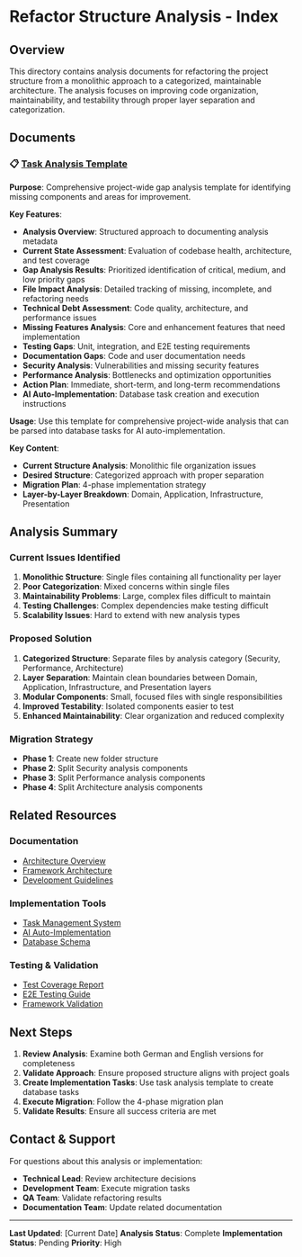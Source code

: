 # Refactor Structure Analysis - Index

## Overview
This directory contains analysis documents for refactoring the project structure from a monolithic approach to a categorized, maintainable architecture. The analysis focuses on improving code organization, maintainability, and testability through proper layer separation and categorization.

## Documents

### 📋 [Task Analysis Template](./task-analyze.md)
**Purpose**: Comprehensive project-wide gap analysis template for identifying missing components and areas for improvement.

**Key Features**:
- **Analysis Overview**: Structured approach to documenting analysis metadata
- **Current State Assessment**: Evaluation of codebase health, architecture, and test coverage
- **Gap Analysis Results**: Prioritized identification of critical, medium, and low priority gaps
- **File Impact Analysis**: Detailed tracking of missing, incomplete, and refactoring needs
- **Technical Debt Assessment**: Code quality, architecture, and performance issues
- **Missing Features Analysis**: Core and enhancement features that need implementation
- **Testing Gaps**: Unit, integration, and E2E testing requirements
- **Documentation Gaps**: Code and user documentation needs
- **Security Analysis**: Vulnerabilities and missing security features
- **Performance Analysis**: Bottlenecks and optimization opportunities
- **Action Plan**: Immediate, short-term, and long-term recommendations
- **AI Auto-Implementation**: Database task creation and execution instructions

**Usage**: Use this template for comprehensive project-wide analysis that can be parsed into database tasks for AI auto-implementation.

**Key Content**:
- **Current Structure Analysis**: Monolithic file organization issues
- **Desired Structure**: Categorized approach with proper separation
- **Migration Plan**: 4-phase implementation strategy
- **Layer-by-Layer Breakdown**: Domain, Application, Infrastructure, Presentation

## Analysis Summary

### Current Issues Identified
1. **Monolithic Structure**: Single files containing all functionality per layer
2. **Poor Categorization**: Mixed concerns within single files
3. **Maintainability Problems**: Large, complex files difficult to maintain
4. **Testing Challenges**: Complex dependencies make testing difficult
5. **Scalability Issues**: Hard to extend with new analysis types

### Proposed Solution
1. **Categorized Structure**: Separate files by analysis category (Security, Performance, Architecture)
2. **Layer Separation**: Maintain clean boundaries between Domain, Application, Infrastructure, and Presentation layers
3. **Modular Components**: Small, focused files with single responsibilities
4. **Improved Testability**: Isolated components easier to test
5. **Enhanced Maintainability**: Clear organization and reduced complexity

### Migration Strategy
- **Phase 1**: Create new folder structure
- **Phase 2**: Split Security analysis components
- **Phase 3**: Split Performance analysis components  
- **Phase 4**: Split Architecture analysis components

## Related Resources

### Documentation
- [Architecture Overview](../../../02_architecture/overview.md)
- [Framework Architecture](../../../02_architecture/framework-architecture.md)
- [Development Guidelines](../../../06_development/setup.md)

### Implementation Tools
- [Task Management System](../../../03_features/task-management.md)
- [AI Auto-Implementation](../../../05_ai/strategies.md)
- [Database Schema](../../../08_reference/api/database.md)

### Testing & Validation
- [Test Coverage Report](../../../10_testing/coverage-report.md)
- [E2E Testing Guide](../../../10_testing/e2e-tests.md)
- [Framework Validation](../../../10_testing/framework-validation.md)

## Next Steps

1. **Review Analysis**: Examine both German and English versions for completeness
2. **Validate Approach**: Ensure proposed structure aligns with project goals
3. **Create Implementation Tasks**: Use task analysis template to create database tasks
4. **Execute Migration**: Follow the 4-phase migration plan
5. **Validate Results**: Ensure all success criteria are met

## Contact & Support

For questions about this analysis or implementation:
- **Technical Lead**: Review architecture decisions
- **Development Team**: Execute migration tasks
- **QA Team**: Validate refactoring results
- **Documentation Team**: Update related documentation

---

**Last Updated**: [Current Date]
**Analysis Status**: Complete
**Implementation Status**: Pending
**Priority**: High 